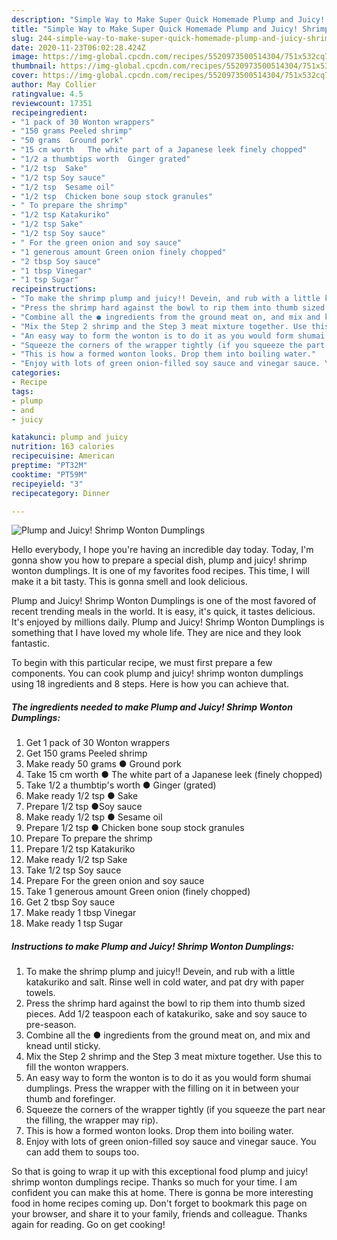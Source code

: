 ```yaml
---
description: "Simple Way to Make Super Quick Homemade Plump and Juicy! Shrimp Wonton Dumplings"
title: "Simple Way to Make Super Quick Homemade Plump and Juicy! Shrimp Wonton Dumplings"
slug: 244-simple-way-to-make-super-quick-homemade-plump-and-juicy-shrimp-wonton-dumplings
date: 2020-11-23T06:02:28.424Z
image: https://img-global.cpcdn.com/recipes/5520973500514304/751x532cq70/plump-and-juicy-shrimp-wonton-dumplings-recipe-main-photo.jpg
thumbnail: https://img-global.cpcdn.com/recipes/5520973500514304/751x532cq70/plump-and-juicy-shrimp-wonton-dumplings-recipe-main-photo.jpg
cover: https://img-global.cpcdn.com/recipes/5520973500514304/751x532cq70/plump-and-juicy-shrimp-wonton-dumplings-recipe-main-photo.jpg
author: May Collier
ratingvalue: 4.5
reviewcount: 17351
recipeingredient:
- "1 pack of 30 Wonton wrappers"
- "150 grams Peeled shrimp"
- "50 grams  Ground pork"
- "15 cm worth   The white part of a Japanese leek finely chopped"
- "1/2 a thumbtips worth  Ginger grated"
- "1/2 tsp  Sake"
- "1/2 tsp Soy sauce"
- "1/2 tsp  Sesame oil"
- "1/2 tsp  Chicken bone soup stock granules"
- " To prepare the shrimp"
- "1/2 tsp Katakuriko"
- "1/2 tsp Sake"
- "1/2 tsp Soy sauce"
- " For the green onion and soy sauce"
- "1 generous amount Green onion finely chopped"
- "2 tbsp Soy sauce"
- "1 tbsp Vinegar"
- "1 tsp Sugar"
recipeinstructions:
- "To make the shrimp plump and juicy!! Devein, and rub with a little katakuriko and salt. Rinse well in cold water, and pat dry with paper towels."
- "Press the shrimp hard against the bowl to rip them into thumb sized pieces. Add 1/2 teaspoon each of katakuriko, sake and soy sauce to pre-season."
- "Combine all the ● ingredients from the ground meat on, and mix and knead until sticky."
- "Mix the Step 2 shrimp and the Step 3 meat mixture together. Use this to fill the wonton wrappers."
- "An easy way to form the wonton is to do it as you would form shumai dumplings. Press the wrapper with the filling on it in between your thumb and forefinger."
- "Squeeze the corners of the wrapper tightly (if you squeeze the part near the filling, the wrapper may rip)."
- "This is how a formed wonton looks. Drop them into boiling water."
- "Enjoy with lots of green onion-filled soy sauce and vinegar sauce. You can add them to soups too."
categories:
- Recipe
tags:
- plump
- and
- juicy

katakunci: plump and juicy 
nutrition: 163 calories
recipecuisine: American
preptime: "PT32M"
cooktime: "PT59M"
recipeyield: "3"
recipecategory: Dinner

---
```



![Plump and Juicy! Shrimp Wonton Dumplings](https://img-global.cpcdn.com/recipes/5520973500514304/751x532cq70/plump-and-juicy-shrimp-wonton-dumplings-recipe-main-photo.jpg)

Hello everybody, I hope you're having an incredible day today. Today, I'm gonna show you how to prepare a special dish, plump and juicy! shrimp wonton dumplings. It is one of my favorites food recipes. This time, I will make it a bit tasty. This is gonna smell and look delicious.

Plump and Juicy! Shrimp Wonton Dumplings is one of the most favored of recent trending meals in the world. It is easy, it's quick, it tastes delicious. It's enjoyed by millions daily. Plump and Juicy! Shrimp Wonton Dumplings is something that I have loved my whole life. They are nice and they look fantastic.




To begin with this particular recipe, we must first prepare a few components. You can cook plump and juicy! shrimp wonton dumplings using 18 ingredients and 8 steps. Here is how you can achieve that.

<!--inarticleads1-->

##### The ingredients needed to make Plump and Juicy! Shrimp Wonton Dumplings:

1. Get 1 pack of 30 Wonton wrappers
1. Get 150 grams Peeled shrimp
1. Make ready 50 grams ● Ground pork
1. Take 15 cm worth  ● The white part of a Japanese leek (finely chopped)
1. Take 1/2 a thumbtip&#39;s worth ● Ginger (grated)
1. Make ready 1/2 tsp ● Sake
1. Prepare 1/2 tsp ●Soy sauce
1. Make ready 1/2 tsp ● Sesame oil
1. Prepare 1/2 tsp ● Chicken bone soup stock granules
1. Prepare  To prepare the shrimp
1. Prepare 1/2 tsp Katakuriko
1. Make ready 1/2 tsp Sake
1. Take 1/2 tsp Soy sauce
1. Prepare  For the green onion and soy sauce
1. Take 1 generous amount Green onion (finely chopped)
1. Get 2 tbsp Soy sauce
1. Make ready 1 tbsp Vinegar
1. Make ready 1 tsp Sugar




<!--inarticleads2-->

##### Instructions to make Plump and Juicy! Shrimp Wonton Dumplings:

1. To make the shrimp plump and juicy!! Devein, and rub with a little katakuriko and salt. Rinse well in cold water, and pat dry with paper towels.
1. Press the shrimp hard against the bowl to rip them into thumb sized pieces. Add 1/2 teaspoon each of katakuriko, sake and soy sauce to pre-season.
1. Combine all the ● ingredients from the ground meat on, and mix and knead until sticky.
1. Mix the Step 2 shrimp and the Step 3 meat mixture together. Use this to fill the wonton wrappers.
1. An easy way to form the wonton is to do it as you would form shumai dumplings. Press the wrapper with the filling on it in between your thumb and forefinger.
1. Squeeze the corners of the wrapper tightly (if you squeeze the part near the filling, the wrapper may rip).
1. This is how a formed wonton looks. Drop them into boiling water.
1. Enjoy with lots of green onion-filled soy sauce and vinegar sauce. You can add them to soups too.




So that is going to wrap it up with this exceptional food plump and juicy! shrimp wonton dumplings recipe. Thanks so much for your time. I am confident you can make this at home. There is gonna be more interesting food in home recipes coming up. Don't forget to bookmark this page on your browser, and share it to your family, friends and colleague. Thanks again for reading. Go on get cooking!

